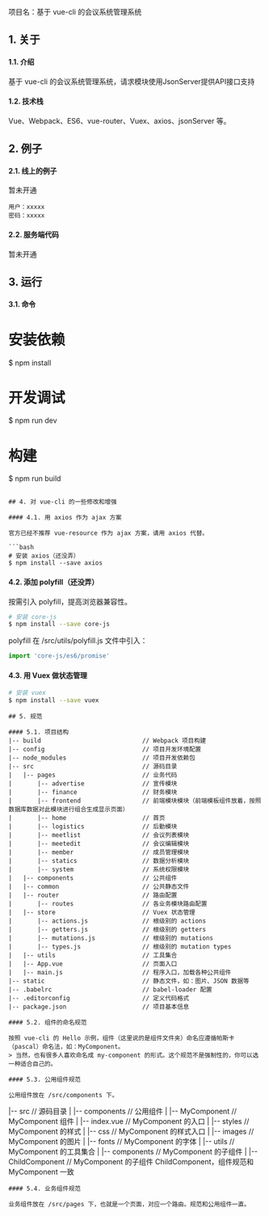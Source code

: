 项目名：基于 vue-cli 的会议系统管理系统

## 1. 关于

#### 1.1. 介绍

基于 vue-cli 的会议系统管理系统，请求模块使用JsonServer提供API接口支持

#### 1.2. 技术栈

Vue、Webpack、ES6、vue-router、Vuex、axios、jsonServer 等。


## 2. 例子

#### 2.1. 线上的例子

暂未开通
```
用户：xxxxx
密码：xxxxx
```

#### 2.2. 服务端代码

暂未开通

## 3. 运行

#### 3.1. 命令

# 安装依赖
$ npm install

# 开发调试
$ npm run dev

# 构建
$ npm run build

```

## 4. 对 vue-cli 的一些修改和增强

#### 4.1. 用 axios 作为 ajax 方案

官方已经不推荐 vue-resource 作为 ajax 方案，请用 axios 代替。

```bash
# 安装 axios（还没弄）
$ npm install --save axios
```

#### 4.2. 添加 polyfill（还没弄）

按需引入 polyfill，提高浏览器兼容性。

```bash
# 安装 core-js
$ npm install --save core-js
```
polyfill 在 /src/utils/polyfill.js 文件中引入：
```js
import 'core-js/es6/promise'
```

#### 4.3. 用 Vuex 做状态管理

```bash
# 安装 vuex
$ npm install --save vuex
```

```
## 5. 规范

#### 5.1. 项目结构
|-- build                            // Webpack 项目构建
|-- config                           // 项目开发环境配置
|-- node_modules                     // 项目开发依赖包
|-- src                              // 源码目录
|   |-- pages                        // 业务代码
|       |-- advertise                // 宣传模块
|       |-- finance                  // 财务模块
|       |-- frontend                 // 前端模块模块（前端模板组件放着，按照数据库数据对此模块进行组合生成显示页面）
|       |-- home                     // 首页
|       |-- logistics                // 后勤模块
|       |-- meetlist                 // 会议列表模块
|       |-- meetedit                 // 会议编辑模块
|       |-- member                   // 成员管理模块
|       |-- statics                  // 数据分析模块
|       |-- system                   // 系统权限模块
|   |-- components                   // 公共组件
|   |-- common                       // 公共静态文件
|   |-- router                       // 路由配置
|       |-- routes                   // 各业务模块路由配置
|   |-- store                        // Vuex 状态管理
|       |-- actions.js               // 根级别的 actions
|       |-- getters.js               // 根级别的 getters
|       |-- mutations.js             // 根级别的 mutations
|       |-- types.js                 // 根级别的 mutation types
|   |-- utils                        // 工具集合
|   |-- App.vue                      // 页面入口
|   |-- main.js                      // 程序入口，加载各种公共组件
|-- static                           // 静态文件，如：图片、JSON 数据等
|-- .babelrc                         // babel-loader 配置
|-- .editorconfig                    // 定义代码格式
|-- package.json                     // 项目基本信息

#### 5.2. 组件的命名规范

按照 vue-cli 的 Hello 示例，组件（这里说的是组件文件夹）命名应遵循帕斯卡（pascal）命名法，如：MyComponent。
> 当然，也有很多人喜欢命名成 my-component 的形式。这个规范不是强制性的，你可以选一种适合自己的。

#### 5.3. 公用组件规范

公用组件放在 /src/components 下。

```
|-- src                              // 源码目录
|   |-- components                   // 公用组件
|       |-- MyComponent              // MyComponent 组件
|           |-- index.vue            // MyComponent 的入口
|           |-- styles               // MyComponent 的样式
|               |-- css             // MyComponent 的样式入口
|               |-- images           // MyComponent 的图片
|               |-- fonts            // MyComponent 的字体
|           |-- utils                // MyComponent 的工具集合
|           |-- components           // MyComponent 的子组件
|               |-- ChildComponent   // MyComponent 的子组件 ChildComponent，组件规范和 MyComponent 一致

```
#### 5.4. 业务组件规范

业务组件放在 /src/pages 下，也就是一个页面，对应一个路由。规范和公用组件一直。
